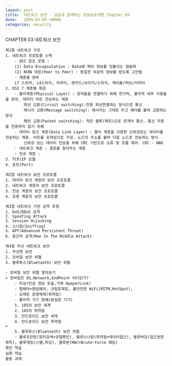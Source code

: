 ```yaml
---
layout: post
title:  네트워크 보안 - 실습과 함께하는 정보보호개론 Chapter 03 
date:   2099-03-05 +0900
categories: security
---
```


CHAPTER 03 네트워크 보안

    제1절 네트워크 구조
    1. 네트워크 프로토콜 스택
        - OSI 참조 모델 :
        (1) Data Encapsulation : Data에 제어 정보를 덧붙이는 캡슐화
        (2) N대N 대응(Peer to Peer) : 동일한 위상의 정보를 받도록 고안됨
        - 계층별 장비
        L7 스위치, L4스위치, 라우터, 랜카드/브리지/스위치, 케이블/허브/리피터
    2. OSI 7 계층별 특징
        - 물리계층(Physical Layer) : 장치들을 연결하기 위해 전기적, 물리적 세부 사항들을 정의. 데이터 비트 전송하는 계층
            회선 교환(Circuit switching):전용 회선연결하는 방식으로 통신
            메시지 교환(Message switching): 메시지는 그대로 두고 헤더를 붙여 교환하는 방식 
            패킷 교환(Packet switching): 작은 블록(패킷)으로 쪼개어 통신. 통신 자원을 전용하지 않기 위해
        - 데이터 링크 계층(Data Link Layer) : 물리 계층을 이용한 신뢰성있는 데이터를 전송하는 계층. 비트를 프레임으로 구성. 노드의 주소를 붙여 다음 노드로 전송하는 방식
            신뢰성 있는 데이터 전송을 위해 CRC 기반으로 오류 및 흐름 제어. CRC - NAK
        - 네트워크 계층 : 경로를 찾아주는 계층
        - 전송 계층 :
    3. TCP/IP 모델
    4. 포트(Port)

    제2절 네트워크 보안 프로토콜
    1. 데이터 링크 계층의 보안 프로토콜
    2. 네트워크 계층의 보안 프로토콜
    3. 전송 계층의 보안 프로토콜
    4. 응용 계층의 보안 프로토콜

    제3절 네트워크 기반 공격 유형
    1. DoS/DDoS 공격
    2. Spoofing Attack
    3. Session Hijacking
    4. 스니핑(Sniffing)
    5. APT(Advanced Persistent Threat)
    6. 중간자 공격(Man In The Middle Attack)

    제4절 무선 네트워크 보안
    1. 무선랜 보안
    2. 모바일 보안 위협
    3. 블루투스(Bluetooth) 보안 위협

    - 모바일 보안 위협 알아보기
    > 모바일은 OS,Network,EndPoint 어디인가?
        - 피싱(민감 정보 유출,가짜 HyeperLink)
        - 멀웨어+랜섬웨어, 크립토재킹, 불안전한 WiFi(MITM,HotSpot), 
        - 오래된 운영체제(취약점)
        - 물리적 기기 침해(분실한 기기)
        1. iOS의 보안 세계
        2. iOS의 취약점
        3. 안드로이드 보안 세계  
        4. 안드로이드 보안 취약점
    > 
        5. 블루투스(Bluetooth) 보안 위협
        - 블루프린팅(장치검색+모델확인), 블루스나핑(취약점+데이터접근), 블루버깅(접근권한 획득), 블루재킹(스팸,피싱), 블루본(MAC+Brute-Force 해킹)
    확인 학습
    심화 학습
    활동 과제